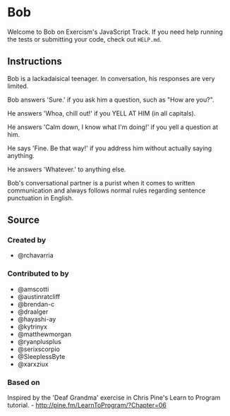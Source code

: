 # Bob

Welcome to Bob on Exercism's JavaScript Track.
If you need help running the tests or submitting your code, check out `HELP.md`.

## Instructions

Bob is a lackadaisical teenager. In conversation, his responses are very limited.

Bob answers 'Sure.' if you ask him a question, such as "How are you?".

He answers 'Whoa, chill out!' if you YELL AT HIM (in all capitals).

He answers 'Calm down, I know what I'm doing!' if you yell a question at him.

He says 'Fine. Be that way!' if you address him without actually saying
anything.

He answers 'Whatever.' to anything else.

Bob's conversational partner is a purist when it comes to written communication and always follows normal rules regarding sentence punctuation in English.

## Source

### Created by

- @rchavarria

### Contributed to by

- @amscotti
- @austinratcliff
- @brendan-c
- @draalger
- @hayashi-ay
- @kytrinyx
- @matthewmorgan
- @ryanplusplus
- @serixscorpio
- @SleeplessByte
- @xarxziux

### Based on

Inspired by the 'Deaf Grandma' exercise in Chris Pine's Learn to Program tutorial. - http://pine.fm/LearnToProgram/?Chapter=06

